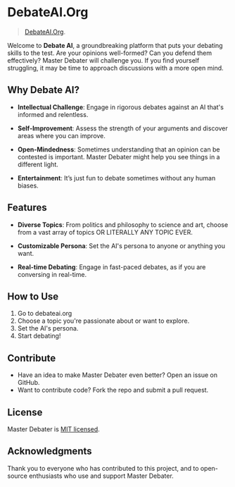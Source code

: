 # DebateAI.Org

> [DebateAI.Org](DebateAI.Org).

Welcome to **Debate AI**, a groundbreaking platform that puts your debating skills to the test. Are your opinions well-formed? Can you defend them effectively? Master Debater will challenge you. If you find yourself struggling, it may be time to approach discussions with a more open mind.

## Why Debate AI?

- **Intellectual Challenge**: Engage in rigorous debates against an AI that's informed and relentless.

- **Self-Improvement**: Assess the strength of your arguments and discover areas where you can improve.

- **Open-Mindedness**: Sometimes understanding that an opinion can be contested is important. Master Debater might help you see things in a different light.

- **Entertainment**: It’s just fun to debate sometimes without any human biases.

## Features

- **Diverse Topics**: From politics and philosophy to science and art, choose from a vast array of topics OR LITERALLY ANY TOPIC EVER.

- **Customizable Persona**: Set the AI's persona to anyone or anything you want.

- **Real-time Debating**: Engage in fast-paced debates, as if you are conversing in real-time.

## How to Use

1. Go to debateai.org
2. Choose a topic you're passionate about or want to explore.
3. Set the AI's persona.
4. Start debating!

## Contribute

- Have an idea to make Master Debater even better? Open an issue on GitHub.
- Want to contribute code? Fork the repo and submit a pull request.

## License

Master Debater is [MIT licensed](./LICENSE).

## Acknowledgments

Thank you to everyone who has contributed to this project, and to open-source enthusiasts who use and support Master Debater.

